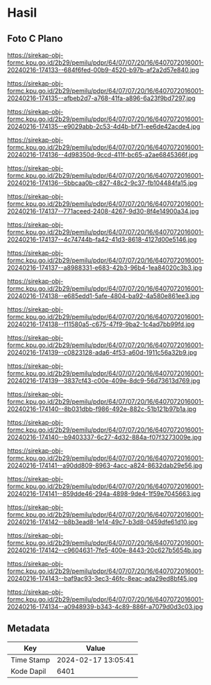 # Hasil

## Foto C Plano

https://sirekap-obj-formc.kpu.go.id/2b29/pemilu/pdpr/64/07/07/20/16/6407072016001-20240216-174133--684f6fed-00b9-4520-b97b-af2a2d57e840.jpg

https://sirekap-obj-formc.kpu.go.id/2b29/pemilu/pdpr/64/07/07/20/16/6407072016001-20240216-174135--afbeb2d7-a768-41fa-a896-6a23f9bd7297.jpg

https://sirekap-obj-formc.kpu.go.id/2b29/pemilu/pdpr/64/07/07/20/16/6407072016001-20240216-174135--e9029abb-2c53-4d4b-bf71-ee6de42acde4.jpg

https://sirekap-obj-formc.kpu.go.id/2b29/pemilu/pdpr/64/07/07/20/16/6407072016001-20240216-174136--4d98350d-9ccd-411f-bc65-a2ae6845366f.jpg

https://sirekap-obj-formc.kpu.go.id/2b29/pemilu/pdpr/64/07/07/20/16/6407072016001-20240216-174136--5bbcaa0b-c827-48c2-9c37-fb104484fa15.jpg

https://sirekap-obj-formc.kpu.go.id/2b29/pemilu/pdpr/64/07/07/20/16/6407072016001-20240216-174137--771aceed-2408-4267-9d30-8f4e14900a34.jpg

https://sirekap-obj-formc.kpu.go.id/2b29/pemilu/pdpr/64/07/07/20/16/6407072016001-20240216-174137--4c74744b-fa42-41d3-8618-4127d00e5146.jpg

https://sirekap-obj-formc.kpu.go.id/2b29/pemilu/pdpr/64/07/07/20/16/6407072016001-20240216-174137--a8988331-e683-42b3-96b4-1ea84020c3b3.jpg

https://sirekap-obj-formc.kpu.go.id/2b29/pemilu/pdpr/64/07/07/20/16/6407072016001-20240216-174138--e685edd1-5afe-4804-ba92-4a580e861ee3.jpg

https://sirekap-obj-formc.kpu.go.id/2b29/pemilu/pdpr/64/07/07/20/16/6407072016001-20240216-174138--f11580a5-c675-47f9-9ba2-1c4ad7bb99fd.jpg

https://sirekap-obj-formc.kpu.go.id/2b29/pemilu/pdpr/64/07/07/20/16/6407072016001-20240216-174139--c0823128-ada6-4f53-a60d-1911c56a32b9.jpg

https://sirekap-obj-formc.kpu.go.id/2b29/pemilu/pdpr/64/07/07/20/16/6407072016001-20240216-174139--3837cf43-c00e-409e-8dc9-56d73613d769.jpg

https://sirekap-obj-formc.kpu.go.id/2b29/pemilu/pdpr/64/07/07/20/16/6407072016001-20240216-174140--8b031dbb-f986-492e-882c-51b121b97b1a.jpg

https://sirekap-obj-formc.kpu.go.id/2b29/pemilu/pdpr/64/07/07/20/16/6407072016001-20240216-174140--b9403337-6c27-4d32-884a-f07f3273009e.jpg

https://sirekap-obj-formc.kpu.go.id/2b29/pemilu/pdpr/64/07/07/20/16/6407072016001-20240216-174141--a90dd809-8963-4acc-a824-8632dab29e56.jpg

https://sirekap-obj-formc.kpu.go.id/2b29/pemilu/pdpr/64/07/07/20/16/6407072016001-20240216-174141--859dde46-294a-4898-9de4-1f59e7045663.jpg

https://sirekap-obj-formc.kpu.go.id/2b29/pemilu/pdpr/64/07/07/20/16/6407072016001-20240216-174142--b8b3ead8-1e14-49c7-b3d8-0459dfe61d10.jpg

https://sirekap-obj-formc.kpu.go.id/2b29/pemilu/pdpr/64/07/07/20/16/6407072016001-20240216-174142--c9604631-7fe5-400e-8443-20c627b5654b.jpg

https://sirekap-obj-formc.kpu.go.id/2b29/pemilu/pdpr/64/07/07/20/16/6407072016001-20240216-174143--baf9ac93-3ec3-46fc-8eac-ada29ed8bf45.jpg

https://sirekap-obj-formc.kpu.go.id/2b29/pemilu/pdpr/64/07/07/20/16/6407072016001-20240216-174134--a0948939-b343-4c89-886f-a7079d0d3c03.jpg


## Metadata

| Key        | Value               |
| ---------- | ------------------- |
| Time Stamp | 2024-02-17 13:05:41 |
| Kode Dapil | 6401                |




